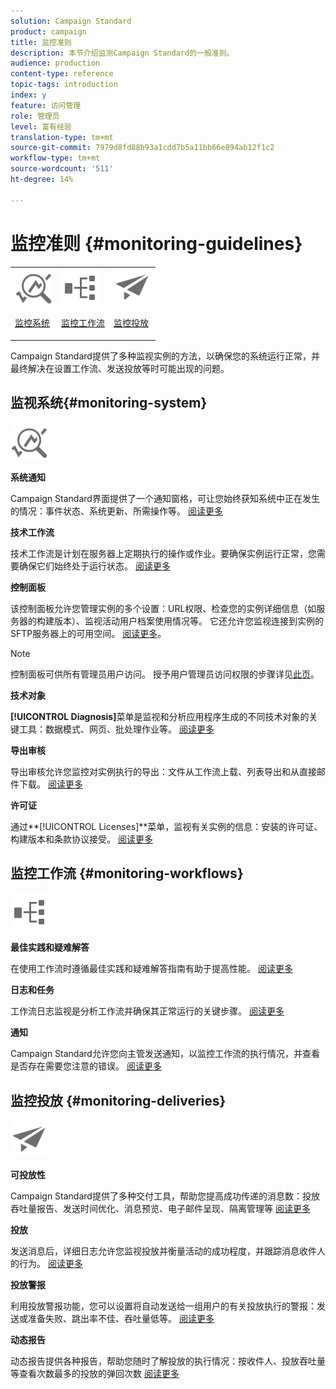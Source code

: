 ```yaml
---
solution: Campaign Standard
product: campaign
title: 监控准则
description: 本节介绍监测Campaign Standard的一般准则。
audience: production
content-type: reference
topic-tags: introduction
index: y
feature: 访问管理
role: 管理员
level: 富有经验
translation-type: tm+mt
source-git-commit: 7979d8fd88b93a1cdd7b5a11bb66e894ab12f1c2
workflow-type: tm+mt
source-wordcount: '511'
ht-degree: 14%

---
```



# 监控准则 {#monitoring-guidelines}

<table>
<tr><td><img src="assets/do-not-localize/icon_system.svg" width="60px"><p><a href="#monitoring-system">监控系统</a></p></td>
<td><img src="assets/do-not-localize/icon_workflows.svg" width="60px"><p><a href="#moniroting-workflows">监控工作流</a></p></td>
<td><img src="assets/do-not-localize/icon_send.svg" width="60px"><p><a href="#monitoring-deliveries">监控投放</a></p></td></tr>
</table>

Campaign Standard提供了多种监视实例的方法，以确保您的系统运行正常，并最终解决在设置工作流、发送投放等时可能出现的问题。

## 监视系统{#monitoring-system}

<img src="assets/do-not-localize/icon_system.svg" width="60px">

**系统通知**

Campaign Standard界面提供了一个通知窗格，可让您始终获知系统中正在发生的情况：事件状态、系统更新、所需操作等。 [阅读更多](../../start/using/interface-description.md#top-bar)


**技术工作流**

技术工作流是计划在服务器上定期执行的操作或作业。要确保实例运行正常，您需要确保它们始终处于运行状态。 [阅读更多](../../administration/using/technical-workflows.md)

**控制面板**

该控制面板允许您管理实例的多个设置：URL权限、检查您的实例详细信息（如服务器的构建版本）、监视活动用户档案使用情况等。 它还允许您监视连接到实例的SFTP服务器上的可用空间。 [阅读更多](https://docs.adobe.com/content/help/zh-Hans/control-panel/using/control-panel-home.html)。

>[!NOTE]
>
>控制面板可供所有管理员用户访问。 授予用户管理员访问权限的步骤详见[此页](https://experienceleague.adobe.com/docs/control-panel/using/discover-control-panel/managing-permissions.html?lang=en#discover-control-panel)。

**技术对象**

**[!UICONTROL Diagnosis]**&#x200B;菜单是监视和分析应用程序生成的不同技术对象的关键工具：数据模式、网页、批处理作业等。 [阅读更多](../../developing/using/monitoring-data-model-changes.md)

**导出审核**

导出审核允许您监控对实例执行的导出：文件从工作流上载、列表导出和从直接邮件下载。
[阅读更多](../../administration/using/auditing-export-logs.md)

**许可证**

通过&#x200B;**[!UICONTROL Licenses]**菜单，监视有关实例的信息：安装的许可证、构建版本和条款协议接受。
[阅读更多](../../administration/using/licenses.md)

## 监控工作流 {#monitoring-workflows}

<img src="assets/do-not-localize/icon_workflows.svg" width="60px">

**最佳实践和疑难解答**

在使用工作流时遵循最佳实践和疑难解答指南有助于提高性能。
[阅读更多](../../automating/using/best-practices-workflows.md)

**日志和任务**

工作流日志监视是分析工作流并确保其正常运行的关键步骤。
[阅读更多](../../automating/using/monitoring-workflow-execution.md#workflow-log-and-tasks)

**通知**

Campaign Standard允许您向主管发送通知，以监控工作流的执行情况，并查看是否存在需要您注意的错误。
[阅读更多](../../automating/using/monitoring-workflow-execution.md#error-management)

## 监控投放 {#monitoring-deliveries}

<img src="assets/do-not-localize/icon_send.svg" width="60px">

**可投放性**

Campaign Standard提供了多种交付工具，帮助您提高成功传递的消息数：投放吞吐量报告、发送时间优化、消息预览、电子邮件呈现、隔离管理等
[阅读更多](../../sending/using/about-deliverability.md)

**投放**

发送消息后，详细日志允许您监视投放并衡量活动的成功程度，并跟踪消息收件人的行为。
[阅读更多](../../sending/using/monitoring-a-delivery.md)

**投放警报**

利用投放警报功能，您可以设置将自动发送给一组用户的有关投放执行的警报：发送或准备失败、跳出率不佳、吞吐量低等。
[阅读更多](../../sending/using/receiving-alerts-when-failures-happen.md)

**动态报告**

动态报告提供各种报告，帮助您随时了解投放的执行情况：按收件人、投放吞吐量等查看次数最多的投放的弹回次数
[阅读更多](../../reporting/using/about-dynamic-reports.md)
